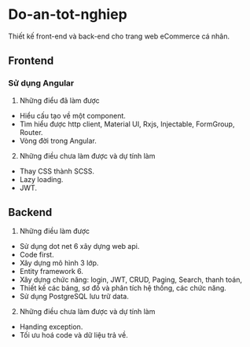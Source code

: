 # Do-an-tot-nghiep
Thiết kế front-end và back-end cho trang web eCommerce cá nhân.
## Frontend
### Sử dụng Angular 
1. Những điểu đã làm được
  - Hiểu cấu tạo về một component.
  - Tìm hiểu được http client, Material UI, Rxjs, Injectable, FormGroup, Router.
  - Vòng đời trong Angular.
2. Những điều chưa làm được và dự tính làm
  - Thay CSS thành SCSS.
  - Lazy loading.
  - JWT.
## Backend
1. Những điều làm được
  - Sử dụng dot net 6 xây dựng web api.
  - Code first.
  - Xây dựng mô hình 3 lớp.
  - Entity framework 6.
  - Xây dựng chức năng: login, JWT, CRUD, Paging, Search, thanh toán, 
  - Thiết kế các bảng, sơ đồ và phân tích hệ thống, các chức năng.
  - Sử dụng PostgreSQL lưu trữ data.
2. Những điều chưa làm được và dự tính làm
  - Handing exception.
  - Tối ưu hoá code và dữ liệu trả về.
 
